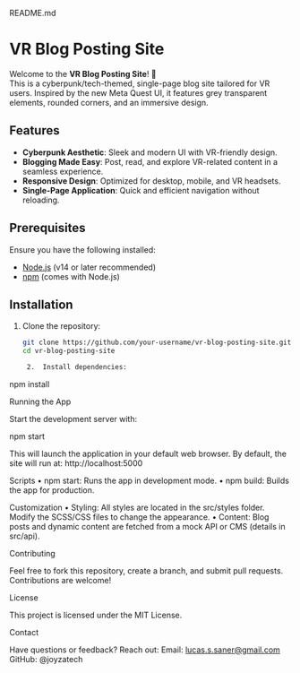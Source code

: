 README.md

# VR Blog Posting Site  

Welcome to the **VR Blog Posting Site**! 🚀  
This is a cyberpunk/tech-themed, single-page blog site tailored for VR users. Inspired by the new Meta Quest UI, it features grey transparent elements, rounded corners, and an immersive design.  

## Features  

-  **Cyberpunk Aesthetic**: Sleek and modern UI with VR-friendly design.  
-  **Blogging Made Easy**: Post, read, and explore VR-related content in a seamless experience.  
-  **Responsive Design**: Optimized for desktop, mobile, and VR headsets.  
-  **Single-Page Application**: Quick and efficient navigation without reloading.  

## Prerequisites  

Ensure you have the following installed:  
- [Node.js](https://nodejs.org/) (v14 or later recommended)  
- [npm](https://www.npmjs.com/) (comes with Node.js)  

## Installation  

1. Clone the repository:  
   ```bash
   git clone https://github.com/your-username/vr-blog-posting-site.git
   cd vr-blog-posting-site

	2.	Install dependencies:

npm install



Running the App

Start the development server with:

npm start

This will launch the application in your default web browser. By default, the site will run at:
http://localhost:5000

Scripts
	•	npm start: Runs the app in development mode.
	•	npm build: Builds the app for production.


Customization
	•	Styling: All styles are located in the src/styles folder. Modify the SCSS/CSS files to change the appearance.
	•	Content: Blog posts and dynamic content are fetched from a mock API or CMS (details in src/api).

Contributing

Feel free to fork this repository, create a branch, and submit pull requests. Contributions are welcome!

License

This project is licensed under the MIT License.

Contact

Have questions or feedback? Reach out:
Email: lucas.s.saner@gmail.com
GitHub: @joyzatech

